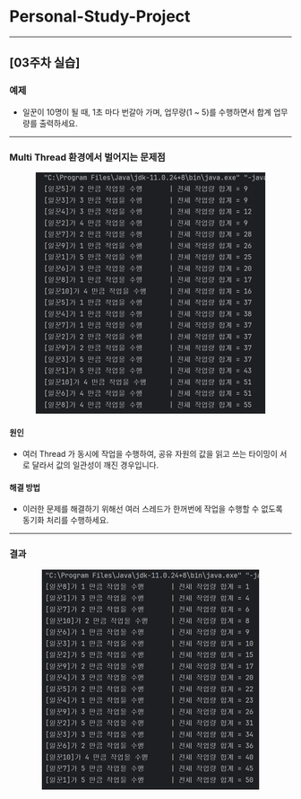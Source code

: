 # Personal-Study-Project

---

## [03주차 실습]

### 예제

- 일꾼이 10명이 될 때, 1초 마다 번갈아 가며, 업무량(1 ~ 5)를 수행하면서 합계 업무량를 출력하세요.

---

### Multi Thread 환경에서 벌어지는 문제점

<p align="center">
    <img src="./src/main/resources/image_001.png" height="430" width="410">
</p>

#### 원인

- 여러 Thread 가 동시에 작업을 수행하여, 공유 자원의 값을 읽고 쓰는 타이밍이 서로 달라서 값의 일관성이 깨진 경우입니다.

#### 해결 방법

- 이러한 문제를 해결하기 위해선 여러 스레드가 한꺼번에 작업을 수행할 수 없도록 동기화 처리를 수행하세요.

---

### 결과

<p align="center">
    <img src="./src/main/resources/image_002.png" height="392" width="388">
</p>